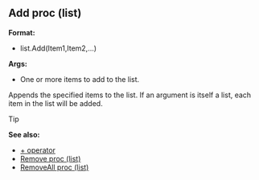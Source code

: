## Add proc (list)

**Format:**
+   list.Add(Item1,Item2,...)
<!-- -->
**Args:**
+   One or more items to add to the list.

Appends the specified items to the list. If an argument is
itself a list, each item in the list will be added.

> [!TIP] 
> **See also:**
> +   [+ operator](/ref/operator/+.md) 
> +   [Remove proc (list)](/ref/list/proc/Remove.md) 
> +   [RemoveAll proc (list)](/ref/list/proc/RemoveAll.md) <!-- -->
